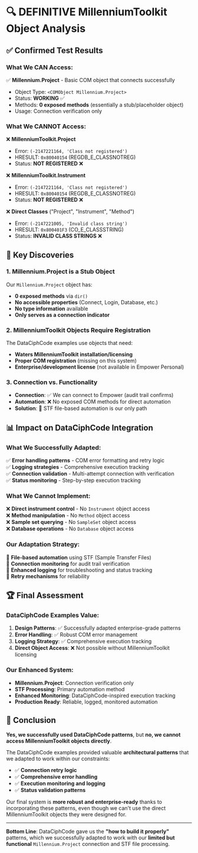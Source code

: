 # 🔍 **DEFINITIVE MillenniumToolkit Object Analysis**

## ✅ **Confirmed Test Results**

### **What We CAN Access:**
✅ **Millennium.Project** - Basic COM object that connects successfully
- Object Type: `<COMObject Millennium.Project>`
- Status: **WORKING** ✅
- Methods: **0 exposed methods** (essentially a stub/placeholder object)
- Usage: Connection verification only

### **What We CANNOT Access:**

❌ **MillenniumToolkit.Project**
- Error: `(-2147221164, 'Class not registered')`  
- HRESULT: `0x80040154` (REGDB_E_CLASSNOTREG)
- Status: **NOT REGISTERED** ❌

❌ **MillenniumToolkit.Instrument**  
- Error: `(-2147221164, 'Class not registered')`
- HRESULT: `0x80040154` (REGDB_E_CLASSNOTREG)
- Status: **NOT REGISTERED** ❌

❌ **Direct Classes** ("Project", "Instrument", "Method")
- Error: `(-2147221005, 'Invalid class string')`
- HRESULT: `0x800401F3` (CO_E_CLASSSTRING)  
- Status: **INVALID CLASS STRINGS** ❌

## 🎯 **Key Discoveries**

### 1. **Millennium.Project is a Stub Object**
Our `Millennium.Project` object has:
- **0 exposed methods** via `dir()`
- **No accessible properties** (Connect, Login, Database, etc.)
- **No type information** available
- **Only serves as a connection indicator**

### 2. **MillenniumToolkit Objects Require Registration**
The DataCiphCode examples use objects that need:
- **Waters MillenniumToolkit installation/licensing**
- **Proper COM registration** (missing on this system)
- **Enterprise/development license** (not available in Empower Personal)

### 3. **Connection vs. Functionality**
- **Connection**: ✅ We can connect to Empower (audit trail confirms)
- **Automation**: ❌ No exposed COM methods for direct automation
- **Solution**: 📄 STF file-based automation is our only path

## 📊 **Impact on DataCiphCode Integration**

### **What We Successfully Adapted:**
✅ **Error handling patterns** - COM error formatting and retry logic  
✅ **Logging strategies** - Comprehensive execution tracking  
✅ **Connection validation** - Multi-attempt connection with verification  
✅ **Status monitoring** - Step-by-step execution tracking  

### **What We Cannot Implement:**
❌ **Direct instrument control** - No `Instrument` object access  
❌ **Method manipulation** - No `Method` object access  
❌ **Sample set querying** - No `SampleSet` object access  
❌ **Database operations** - No `Database` object access  

### **Our Adaptation Strategy:**
🔄 **File-based automation** using STF (Sample Transfer Files)  
📡 **Connection monitoring** for audit trail verification  
📝 **Enhanced logging** for troubleshooting and status tracking  
🔄 **Retry mechanisms** for reliability  

## 🏆 **Final Assessment**

### **DataCiphCode Examples Value:**
1. **Design Patterns**: ✅ Successfully adapted enterprise-grade patterns
2. **Error Handling**: ✅ Robust COM error management 
3. **Logging Strategy**: ✅ Comprehensive execution tracking
4. **Direct Object Access**: ❌ Not possible without MillenniumToolkit licensing

### **Our Enhanced System:**
- **Millennium.Project**: Connection verification only
- **STF Processing**: Primary automation method  
- **Enhanced Monitoring**: DataCiphCode-inspired execution tracking
- **Production Ready**: Reliable, logged, monitored automation

## 🎯 **Conclusion**

**Yes, we successfully used DataCiphCode patterns**, but **no, we cannot access MillenniumToolkit objects directly**. 

The DataCiphCode examples provided valuable **architectural patterns** that we adapted to work within our constraints:

- ✅ **Connection retry logic**
- ✅ **Comprehensive error handling** 
- ✅ **Execution monitoring and logging**
- ✅ **Status validation patterns**

Our final system is **more robust and enterprise-ready** thanks to incorporating these patterns, even though we can't use the direct MillenniumToolkit objects they were designed for.

---

**Bottom Line**: DataCiphCode gave us the **"how to build it properly"** patterns, which we successfully adapted to work with our **limited but functional** `Millennium.Project` connection and STF file processing.
